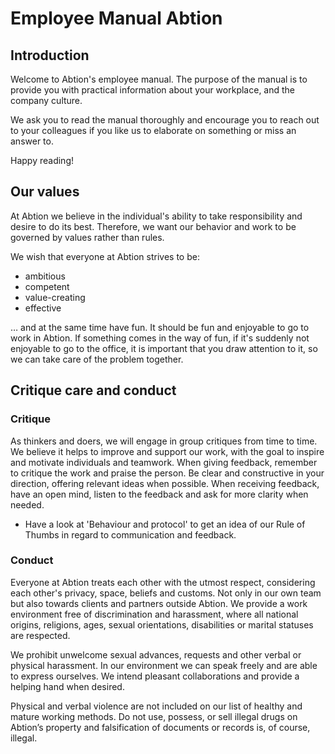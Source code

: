 # Employee Manual Abtion 

## Introduction
Welcome to Abtion's employee manual. The purpose of the manual is to provide you with practical information about your workplace, and the company culture.

We ask you to read the manual thoroughly and encourage you to reach out to your colleagues if you like us to elaborate on something or miss an answer to.

Happy reading!

## Our values
At Abtion we believe in the individual's ability to take responsibility and desire to do its best. Therefore, we want our behavior and work to be governed by values rather than rules. 

We wish that everyone at Abtion strives to be:

- ambitious
- competent
- value-creating
- effective

… and at the same time have fun. 
It should be fun and enjoyable to go to work in Abtion. If something comes in the way of fun, if it's suddenly not enjoyable to go to the office, it is important that you draw attention to it, so we can take care of the problem together.

## Critique care and conduct

### Critique

As thinkers and doers, we will engage in group critiques from time to time. We believe it helps to improve and support our work, with the goal to inspire and motivate individuals and teamwork. When giving feedback, remember to critique the work and praise the person. Be clear and constructive in your direction, offering relevant ideas when possible. When receiving feedback, have an open mind, listen to the feedback and ask for more clarity when needed.

- Have a look at 'Behaviour and protocol' to get an idea of our Rule of Thumbs in regard to communication and feedback. 

### Conduct

Everyone at Abtion treats each other with the utmost respect, considering each other's privacy, space, beliefs and customs. Not only in our own team but also towards clients and partners outside Abtion. We provide a work environment free of discrimination and harassment, where all national origins, religions, ages, sexual orientations, disabilities or marital statuses are respected. 

We prohibit unwelcome sexual advances, requests and other verbal or physical harassment. In our environment we can speak freely and are able to express ourselves. We intend pleasant collaborations and provide a helping hand when desired. 

Physical and verbal violence are not included on our list of healthy and mature working methods. 
Do not use, possess, or sell illegal drugs on Abtion’s property and falsification of documents or records is, of course, illegal.

